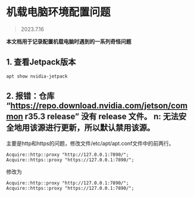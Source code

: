# 机载电脑环境配置问题
> 2023.7.16

**本文档用于记录配置机载电脑时遇到的一系列奇怪问题**

## 1. 查看Jetpack版本  
`apt show nvidia-jetpack`

## 2.  报错：仓库 “https://repo.download.nvidia.com/jetson/common r35.3 release” 没有 release 文件。 n: 无法安全地用该源进行更新，所以默认禁用该源。  
主要是http和https的问题，修改文件/etc/apt/apt.conf文件中的前两行。  
```
Acquire::http::proxy "http://127.0.0.1:7890/";
Acquire::https::proxy "https://127.0.0.1:7890/";
```
修改为   
```
Acquire::http::proxy "http://127.0.0.1:7890/";
Acquire::https::proxy "https://127.0.0.1:7890/";
```
